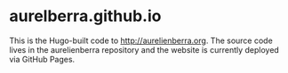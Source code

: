 # aurelberra.github.io

This is the Hugo-built code to http://aurelienberra.org. The source code lives in the aurelienberra repository and the website is currently deployed via GitHub Pages.
